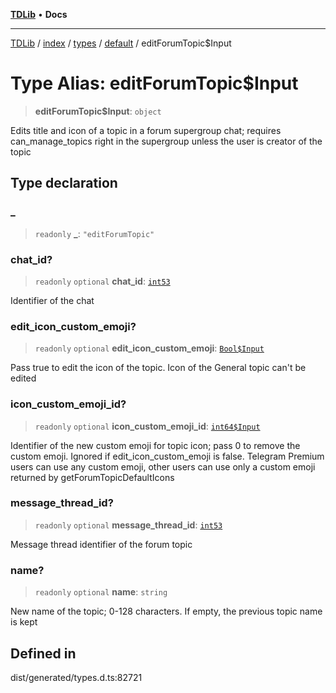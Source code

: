 [**TDLib**](../../../../../../README.md) • **Docs**

***

[TDLib](../../../../../../modules.md) / [index](../../../../../README.md) / [types](../../../README.md) / [default](../README.md) / editForumTopic$Input

# Type Alias: editForumTopic$Input

> **editForumTopic$Input**: `object`

Edits title and icon of a topic in a forum supergroup chat; requires can_manage_topics right in the supergroup unless the user is creator of the topic

## Type declaration

### \_

> `readonly` **\_**: `"editForumTopic"`

### chat\_id?

> `readonly` `optional` **chat\_id**: [`int53`](int53.md)

Identifier of the chat

### edit\_icon\_custom\_emoji?

> `readonly` `optional` **edit\_icon\_custom\_emoji**: [`Bool$Input`](Bool$Input.md)

Pass true to edit the icon of the topic. Icon of the General topic can't be edited

### icon\_custom\_emoji\_id?

> `readonly` `optional` **icon\_custom\_emoji\_id**: [`int64$Input`](int64$Input.md)

Identifier of the new custom emoji for topic icon; pass 0 to remove the custom emoji. Ignored if edit_icon_custom_emoji is false. Telegram Premium users can use any custom emoji, other users can use only a custom emoji returned by getForumTopicDefaultIcons

### message\_thread\_id?

> `readonly` `optional` **message\_thread\_id**: [`int53`](int53.md)

Message thread identifier of the forum topic

### name?

> `readonly` `optional` **name**: `string`

New name of the topic; 0-128 characters. If empty, the previous topic name is kept

## Defined in

dist/generated/types.d.ts:82721
